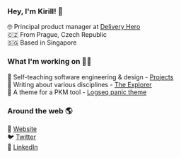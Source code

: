 ### Hey, I'm Kirill! 👋

🤓 Principal product manager at [Delivery Hero](https://www.deliveryhero.com) <br>
🇨🇿 From Prague, Czech Republic <br>
🇸🇬 Based in Singapore

### What I'm working on 👨‍💻

🔖 Self-teaching software engineering & design  - [Projects](https://kirillso.com/projects) <br>
📝 Writing about various disciplines - [The Explorer](https://kirill.substack.com) <br>
📂 A theme for a PKM tool - [Logseq panic theme](https://github.com/kirso/logseq-panic-theme)

### Around the web 🌎

🚀 [Website](https://kirillso.com) <br>
🐦 [Twitter](https://twitter.com/kirso_) <br>
💼 [LinkedIn](https://www.linkedin.com/in/kirso) <br>
